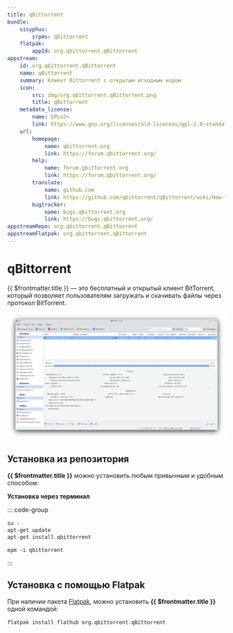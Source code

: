 ```yaml
---
title: qBittorrent
bundle: 
    sisyphus:
        srpms: qbittorrent
    flatpak:
        appId: org.qbittorrent.qBittorrent
appstream: 
    id: org.qbittorrent.qBittorrent
    name: qBittorrent
    summary: Клиент Bittorrent с открытым исходным кодом
    icon: 
        src: img/org.qbittorrent.qBittorrent.png
        title: qBittorrent
    metadata_license: 
        name: GPLv2+
        link: https://www.gnu.org/licenses/old-licenses/gpl-2.0-standalone.html
    url:
        homepage: 
            name: qbittorrent.org
            link: https://forum.qbittorrent.org/
        help:
            name: forum.qbittorrent.org
            link: https://forum.qbittorrent.org/
        translate: 
            name: github.com
            link: https://github.com/qbittorrent/qBittorrent/wiki/How-to-translate-qBittorrent
        bugtracker:
            name: bugs.qbittorrent.org
            link: https://bugs.qbittorrent.org/
appstreamRepo: org.qbittorrent.qBittorrent
appstreamFlatpak: org.qbittorrent.qBittorrent
---
```


# qBittorrent

{{ $frontmatter.title }} — это бесплатный и открытый клиент BitTorrent, который позволяет пользователям загружать и скачивать файлы через протокол BitTorrent.

![Скриншот программы](./img/screenshot.png)

## Установка из репозитория 

**{{ $frontmatter.title }}** можно установить любым привычным и удобным способом:

<!--@include: /parts/install/software-repo.md-->

**Установка через терминал**

::: code-group

```shell[apt-get]
su -
apt-get update
apt-get install qbittorrent
```
```shell[epm]
epm -i qbittorrent
```
:::

## Установка с помощью Flatpak

При наличии пакета [Flatpak](/package-manager/flatpak/), можно установить **{{ $frontmatter.title }}** одной командой:
```shell
flatpak install flathub org.qbittorrent.qBittorrent
```

<!--@include: /parts/install/software-flatpak.md-->